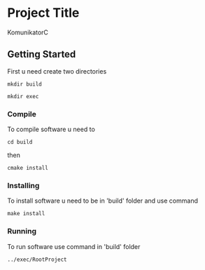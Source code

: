# Project Title

KomunikatorC

## Getting Started

First u need create two directories

```
mkdir build
```

```
mkdir exec
```

### Compile

To compile software u need to 

```
cd build
```

then

```
cmake install
```

### Installing

To install software u need to be in 'build' folder and use command

```
make install
```

### Running

To run software use command in 'build' folder

```
../exec/RootProject
```


